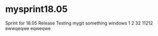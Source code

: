 # mysprint18.05
Sprint for 18.05 Release
Testing mygit
something
windows 1
2
32
11212
ewwqeqwe
eqweqwe
